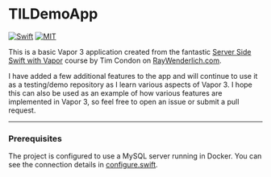 # TILDemoApp
[![Swift](https://img.shields.io/badge/Swift-4.1-green.svg)](https://swift.org)
[![MIT](https://img.shields.io/badge/License-MIT-green.svg)](https://opensource.org/licenses/MIT)


This is a basic Vapor 3 application created from the fantastic [Server Side Swift with Vapor](https://videos.raywenderlich.com/courses/115-server-side-swift-with-vapor/lessons/1) course by Tim Condon on [RayWenderlich.com](https://www.raywenderlich.com).

I have added a few additional features to the app and will continue to use it as a testing/demo repository as I learn various aspects of Vapor 3. I hope this can also be used as an example of how various features are implemented in Vapor 3, so feel free to open an issue or submit a pull request.

***

### Prerequisites
The project is configured to use a MySQL server running in Docker. You can see the connection details in [configure.swift](Sources/App/configure.swift).